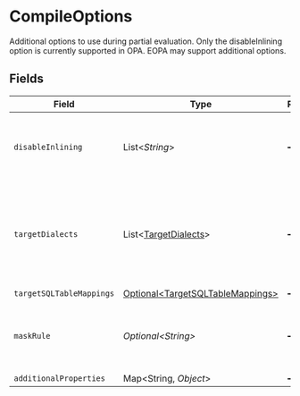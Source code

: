 # CompileOptions

Additional options to use during partial evaluation. Only the disableInlining option is currently supported in OPA. EOPA may support additional options.


## Fields

| Field                                                                                         | Type                                                                                          | Required                                                                                      | Description                                                                                   |
| --------------------------------------------------------------------------------------------- | --------------------------------------------------------------------------------------------- | --------------------------------------------------------------------------------------------- | --------------------------------------------------------------------------------------------- |
| `disableInlining`                                                                             | List\<*String*>                                                                               | :heavy_minus_sign:                                                                            | A list of paths to exclude from partial evaluation inlining.                                  |
| `targetDialects`                                                                              | List\<[TargetDialects](../../models/shared/TargetDialects.md)>                                | :heavy_minus_sign:                                                                            | The output targets for partial evaluation. Different targets will have different constraints. |
| `targetSQLTableMappings`                                                                      | [Optional\<TargetSQLTableMappings>](../../models/shared/TargetSQLTableMappings.md)            | :heavy_minus_sign:                                                                            | N/A                                                                                           |
| `maskRule`                                                                                    | *Optional\<String>*                                                                           | :heavy_minus_sign:                                                                            | The Rego rule to evaluate for generating column masks.                                        |
| `additionalProperties`                                                                        | Map\<String, *Object*>                                                                        | :heavy_minus_sign:                                                                            | N/A                                                                                           |